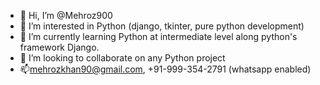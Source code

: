- 👋 Hi, I’m @Mehroz900
- 👀 I’m interested in Python (django, tkinter, pure python development)
- 🌱 I’m currently learning Python at intermediate level along python's framework Django.
- 💞️ I’m looking to collaborate on any Python project 
- 📫mehrozkhan90@gmail.com, +91-999-354-2791 (whatsapp enabled)

<!---
Mehroz900/Mehroz900 is a ✨ special ✨ repository because its `README.md` (this file) appears on your GitHub profile.
You can click the Preview link to take a look at your changes.
--->
